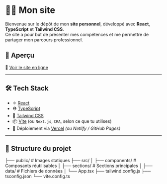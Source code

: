 # 🧑‍💻 Mon site

Bienvenue sur le dépôt de mon **site personnel**, développé avec **React**, **TypeScript** et **Tailwind CSS**.  
Ce site a pour but de présenter mes compétences et me permettre de partager mon parcours professionnel.

## 🚀 Aperçu

📍 [Voir le site en ligne](https://vercel.com/thomas-projects-c7b90d0e/thomas-martin-dev)

---

## 🛠️ Tech Stack

- ⚛️ [React](https://reactjs.org/)
- ⛑️ [TypeScript](https://www.typescriptlang.org/)
- 💨 [Tailwind CSS](https://tailwindcss.com/)
- 📦 [Vite](https://vitejs.dev/) (ou `Next.js`, `CRA`, selon ce que tu utilises)
- 📁 Déploiement via [Vercel](https://vercel.com/) *(ou Netlify / GitHub Pages)*

---

## 📂 Structure du projet

├── public/ # Images statiques
├── src/
│ ├── components/ # Composants réutilisables
│ ├── sections/ # Sections principales
│ ├── data/ # Fichiers de données
│ └── App.tsx
├── tailwind.config.js
├── tsconfig.json
└── vite.config.ts

